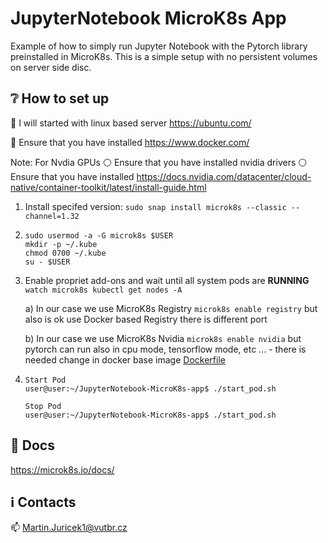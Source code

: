 # JupyterNotebook MicroK8s App
Example of how to simply run Jupyter Notebook with the Pytorch library preinstalled in MicroK8s. This is a simple setup with no persistent volumes on server side disc. 

## :grey_question: How to set up

:red_circle: I will started with linux based server https://ubuntu.com/

:large_blue_circle: Ensure that you have installed https://www.docker.com/

Note: For Nvdia GPUs
:white_circle: Ensure that you have installed nvidia drivers
:white_circle: Ensure that you have installed https://docs.nvidia.com/datacenter/cloud-native/container-toolkit/latest/install-guide.html

1) Install specifed version: ```sudo snap install microk8s --classic --channel=1.32```
2) ```
   sudo usermod -a -G microk8s $USER
   mkdir -p ~/.kube
   chmod 0700 ~/.kube
   su - $USER
   ```
3) Enable propriet add-ons and wait until all system pods are **RUNNING** ```watch microk8s kubectl get nodes -A```

    a) In our case we use MicroK8s Registry ```microk8s enable registry``` but also is ok use Docker based Registry there is different port

    b) In our case we use MicroK8s Nvidia ```microk8s enable nvidia``` but pytorch can run also in cpu mode, tensorflow mode, etc ... - there is needed change in docker base image [Dockerfile](Dockerfile)

4) ```
   Start Pod
   user@user:~/JupyterNotebook-MicroK8s-app$ ./start_pod.sh
   ```
   ```
   Stop Pod
   user@user:~/JupyterNotebook-MicroK8s-app$ ./start_pod.sh
   ```
   
## :orange_book: Docs

https://microk8s.io/docs/ 

## :information_source: Contacts

:mailbox: Martin.Juricek1@vutbr.cz
